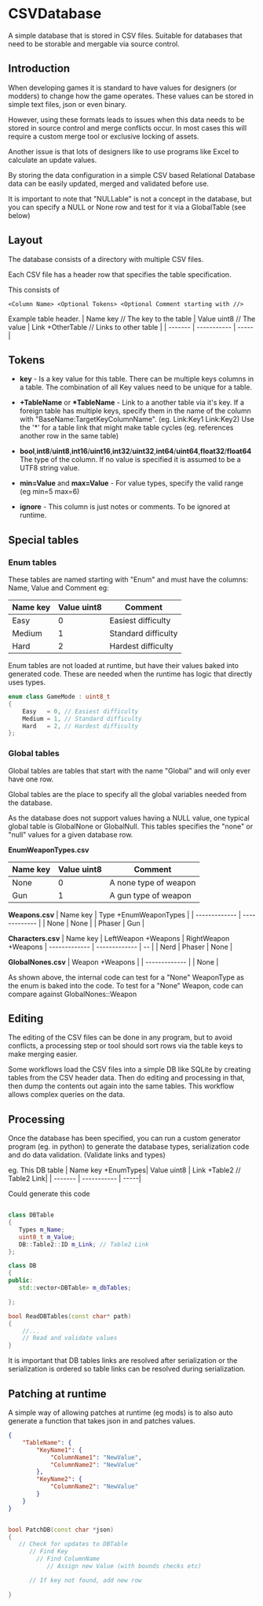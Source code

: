 # CSVDatabase

A simple database that is stored in CSV files. Suitable for databases that need to be storable and mergable via source control.


## Introduction

When developing games it is standard to have values for designers (or modders) to change how the game operates. These values can be stored in simple text files, json or even binary. 

However, using these formats leads to issues when this data needs to be stored in source control and merge conflicts occur. In most cases this will require a custom merge tool or exclusive locking of assets. 

Another issue is that lots of designers like to use programs like Excel to calculate an update values. 

By storing the data configuration in a simple CSV based Relational Database data can be easily updated, merged and validated before use.

It is important to note that "NULLable" is not a concept in the database, but you can specify a NULL or None row and test for it via a GlobalTable (see below)

## Layout

The database consists of a directory with multiple CSV files.

Each CSV file has a header row that specifies the table specification.

This consists of 
```
<Column Name> <Optional Tokens> <Optional Comment starting with //>
```
Example table header.
| Name key // The key to the table | Value uint8 // The value | Link +OtherTable // Links to other table |
| ------- | ----------- | -----|

## Tokens

* **key** - Is a key value for this table.  There can be multiple keys columns in a table. The combination of all Key values need to be unique for a table.

* **+TableName** or **\*TableName** - Link to a another table via it's key. If a foreign table has multiple keys, specify them in the name of the column with "BaseName:TargetKeyColumnName". (eg. Link:Key1 Link:Key2) Use the '*' for a table link that might make table cycles (eg. references another row in the same table)

* **bool**,**int8**/**uint8**,**int16**/**uint16**,**int32**/**uint32**,**int64**/**uint64**,**float32**/**float64** The type of the column. If no value is specified it is assumed to be a UTF8 string value. 

* **min=Value** and **max=Value** - For value types, specify the valid range (eg min=5 max=6)

* **ignore** - This column is just notes or comments. To be ignored at runtime.


## Special tables

### Enum tables
These tables are named starting with "Enum" and must have the columns: Name, Value and Comment
eg:

| Name key| Value uint8 | Comment |
| ------- | ----------- | -----|
|Easy|0|Easiest difficulty |
|Medium|1|Standard difficulty |
|Hard|2|Hardest difficulty |

Enum tables are not loaded at runtime, but have their values baked into generated code. These are needed when the runtime has logic that directly uses types.

```C++
enum class GameMode : uint8_t
{
	Easy   = 0, // Easiest difficulty
	Medium = 1, // Standard difficulty
	Hard   = 2, // Hardest difficulty
};

```

### Global tables
Global tables are tables that start with the name "Global" and will only ever have one row. 

Global tables are the place to specify all the global variables needed from the database.

As the database does not support values having a NULL value, one typical global table is GlobalNone or GlobalNull. This tables specifies the "none" or "null" values for a given database row.


**EnumWeaponTypes.csv**

| Name key | Value uint8 | Comment |
| --------- | ----- | --|
| None | 0 | A none type of weapon
| Gun | 1 | A gun type of weapon

**Weapons.csv**
| Name key | Type +EnumWeaponTypes |
| ------------- | ------------- |
| None | None |
| Phaser | Gun |

**Characters.csv**
| Name key | LeftWeapon +Weapons | RightWeapon +Weapons
| ------------- | ------------- | -- |
| Nerd | Phaser | None |


**GlobalNones.csv**
| Weapon +Weapons  |
| ------------- | 
| None |

As shown above, the internal code can test for a "None" WeaponType as the enum is baked into the code. To test for a "None" Weapon, code can compare against GlobalNones::Weapon 

## Editing

The editing of the CSV files can be done in any program, but to avoid conflicts, a processing step or tool should sort rows via the table keys to make merging easier.

Some workflows load the CSV files into a simple DB like SQLite by creating tables from the CSV header data. Then do editing and processing in that, then dump the contents out again into the same tables. This workflow allows complex queries on the data.


## Processing

Once the database has been specified, you can run a custom generator program (eg. in python) to generate the database types, serialization code and do data validation. (Validate links and types)

eg. This DB table
| Name key +EnumTypes| Value uint8 | Link +Table2 // Table2 Link|
| ------- | ----------- | -----|

Could generate this code
```c++

class DBTable
{
   Types m_Name;
   uint8_t m_Value;
   DB::Table2::ID m_Link; // Table2 Link
};

class DB
{
public:
   std::vector<DBTable> m_dbTables;

};

bool ReadDBTables(const char* path)
{
    //...
    // Read and validate values
}

```
It is important that DB tables links are resolved after serialization or the serialization is ordered so table links can be resolved during serialization.


## Patching at runtime

A simple way of allowing patches at runtime (eg mods) is to also auto generate a function that takes json in and patches values.

```json
{
    "TableName": {
        "KeyName1": {
            "ColumnName1": "NewValue",
            "ColumnName2": "NewValue"
        },
        "KeyName2": {
            "ColumnName2": "NewValue"
        }
    }
}
```

```c++

bool PatchDB(const char *json)
{
   // Check for updates to DBTable
      // Find Key 
        // Find ColumnName
           // Assign new Value (with bounds checks etc)

      // If key not found, add new row

}

```


